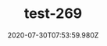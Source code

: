 ---
title: test-269
date: 2020-07-30T07:53:59.980Z
banner_subcontent: asdfsf
category: Case studies
focus: Assessment of organisational approach
role: Sole trader
organisation_size: Large (250+ employees)
industry: Manufacturing
content: Lorem ipsum dolor sit amet, consectetur adipiscing elit, sed do eiusmod tempor incididunt ut labore et dolore magna aliqua. Ut enim ad minim veniam, quis nostrud exercitation ullamco laboris nisi ut aliquip ex ea commodo consequat. Duis aute irure dolor in reprehenderit in voluptate velit esse cillum dolore eu fugiat nulla pariatur. Excepteur sint occaecat cupidatat non proident, sunt in culpa qui officia deserunt mollit anim id est laborum.
---